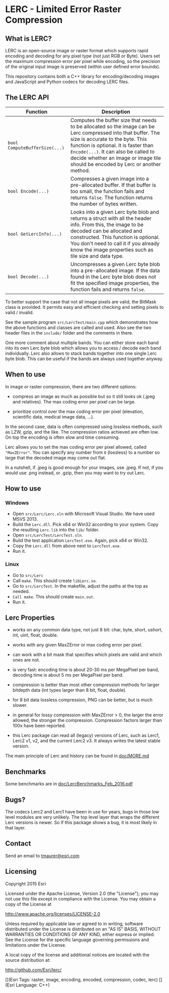 # LERC - Limited Error Raster Compression

## What is LERC?

LERC is an open-source image or raster format which supports rapid encoding and decoding for any pixel type (not just RGB or Byte). Users set the maximum compression error per pixel while encoding, so the precision of the original input image is preserved (within user defined error bounds).

This repository contains both a C++ library for encoding/decoding images and JavaScript and Python codecs for decoding LERC files.

## The LERC API

Function | Description
--- | ---
`bool ComputeBufferSize(...)` | Computes the buffer size that needs to be allocated so the image can be Lerc compressed into that buffer. The size is accurate to the byte. This function is optional. It is faster than `Encode(...)`. It can also be called to decide whether an image or image tile should be encoded by Lerc or another method.
`bool Encode(...)` | Compresses a given image into a pre-allocated buffer. If that buffer is too small, the function fails and returns `false`. The function returns the number of bytes written.
`bool GetLercInfo(...)` | Looks into a given Lerc byte blob and returns a struct with all the header info. From this, the image to be decoded can be allocated and constructed. This function is optional. You don't need to call it if you already know the image properties such as tile size and data type.
`bool Decode(...)` | Uncompresses a given Lerc byte blob into a pre-allocated image. If the data found in the Lerc byte blob does not fit the specified image properties, the function fails and returns `false`.


To better support the case that not all image pixels are valid, the BitMask class is provided. It permits easy and efficient checking and setting pixels to valid / invalid.

See the sample program `src/LercTest/main.cpp` which demonstrates how the above functions and classes are called and used. Also see the two header files in the `include/` folder and the comments in there.

One more comment about multiple bands. You can either store each band into its own Lerc byte blob which allows you to access / decode each band individually. Lerc also allows to stack bands together into one single Lerc byte blob. This can be useful if the bands are always used together anyway.

## When to use

In image or raster compression, there are two different options:

- compress an image as much as possible but so it still looks ok
  (.jpeg and relatives). The max coding error per pixel can be large.

- prioritize control over the max coding error per pixel (elevation,
  scientific data, medical image data, ...).

In the second case, data is often compressed using lossless methods, such as LZW, gzip, and the like. The compression ratios achieved are often low. On top the encoding is often slow and time consuming.

Lerc allows you to set the max coding error per pixel allowed, called `"MaxZError"`. You can specify any number from `0` (lossless) to a number so large that the decoded image may come out flat.

In a nutshell, if .jpeg is good enough for your images, use .jpeg. If not, if you would use .png instead, or .gzip, then you may want to try out Lerc.

## How to use


### Windows

- Open `src/Lerc/Lerc.sln` with Microsoft Visual Studio. We have used MSVS 2013.
- Build the `Lerc.dll`. Pick x64 or Win32 according to your system. Copy the resulting `Lerc.lib` into the `lib/` folder.
- Open `src/LercTest/LercTest.sln`.
- Build the test application `LercTest.exe`. Again, pick x64 or Win32.
- Copy the `Lerc.dll` from above next to `LercTest.exe`.
- Run it.

### Linux

- Go to `src/Lerc`
- Call `make`. This should create `libLerc.so`.
- Go to `src/LercTest`. In the makefile, adjust the paths at the top as needed.
- `Call make`. This should create `main.out`.
- Run it.

## Lerc Properties

- works on any common data type, not just 8 bit:
  char, byte, short, ushort, int, uint, float, double.

- works with any given MaxZError or max coding error per pixel.

- can work with a bit mask that specifies which pixels are valid
  and which ones are not.

- is very fast: encoding time is about 20-30 ms per MegaPixel per band, decoding time is about 5 ms per MegaPixel per band.

- compression is better than most other compression methods for
  larger bitdepth data (int types larger than 8 bit, float, double).  

- for 8 bit data lossless compression, PNG can be better, but is
  much slower.

- in general for lossy compression with MaxZError > 0, the larger
  the error allowed, the stronger the compression.
  Compression factors larger than 100x have been reported.

- this Lerc package can read all (legacy) versions of Lerc, such as Lerc1, Lerc2 v1, v2, and the current Lerc2 v3. It always writes the latest stable version.

The main principle of Lerc and history can be found in [doc/MORE.md](doc/MORE.md)

## Benchmarks

Some benchmarks are in
[doc/LercBenchmarks_Feb_2016.pdf](doc/LercBenchmarks_Feb_2016.pdf)

## Bugs?

The codecs Lerc2 and Lerc1 have been in use for years, bugs in those low level modules are very unlikely. The top level layer that wraps the different Lerc versions is newer. So if this package shows a bug, it is most likely in that layer.

## Contact

Send an email to <a href="mailto:tmaurer@esri.com">tmaurer@esri.com</a>

## Licensing

Copyright 2015 Esri

Licensed under the Apache License, Version 2.0 (the "License");
you may not use this file except in compliance with the License.
You may obtain a copy of the License at

http://www.apache.org/licenses/LICENSE-2.0

Unless required by applicable law or agreed to in writing, software distributed under the License is distributed on an "AS IS" BASIS, WITHOUT WARRANTIES OR CONDITIONS OF ANY KIND, either express or implied.
See the License for the specific language governing permissions and limitations under the License.

A local copy of the license and additional notices are located with the source distribution at:

http://github.com/Esri/lerc/

[](Esri Tags: raster, image, encoding, encoded, compression, codec, lerc)
[](Esri Language: C++)
